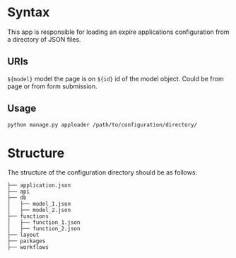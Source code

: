 # Syntax

This app is responsible for loading an expire applications configuration from a directory of JSON
files.

## URIs

`${model}` model the page is on
`${id}` id of the model object. Could be from page or from form submission.

## Usage

```bash
python manage.py apploader /path/to/configuration/directory/
```

# Structure

The structure of the configuration directory should be as follows:

```
├── application.json
├── api
├── db
│   ├── model_1.json
│   ├── model_2.json
├── functions
│   ├── function_1.json
│   ├── function_2.json
├── layout
├── packages
├── workflows
```